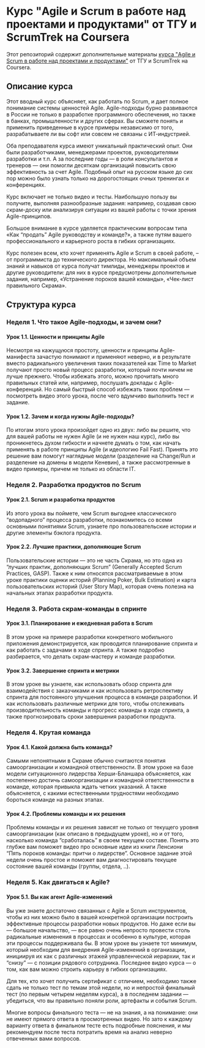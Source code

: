 # Курс "Agile и Scrum в работе над проектами и продуктами" от ТГУ и ScrumTrek на Coursera
Этот репозиторий содержит дополнительные материалы [курса "Agile и Scrum в работе над проектами и продуктами"](https://www.coursera.org/learn/upravleniya-proektami-agile-scrum) от ТГУ и ScrumTrek на Coursera.

## Описание курса
Этот вводный курс объясняет, как работать по Scrum, и дает полное понимание системы ценностей Agile. Agile-подходы бурно развиваются в России не только в разработке программного обеспечения, но также в банках, промышленности и других сферах. Вы сможете понять и применить приведенные в курсе примеры независимо от того, разрабатываете ли вы софт или совсем не связаны с ИТ-индустрией. 

Оба преподавателя курса имеют уникальный практический опыт. Они были разработчиками, менеджерами проектов, руководителями разработки и т.п. А за последние годы — в роли консультантов и тренеров — они помогли десяткам организаций повысить свою эффективность за счет Agile. Подобный опыт на русском языке до сих пор можно было узнать только на дорогостоящих очных тренингах и конференциях.

Курс включает не только видео и тесты. Наибольшую пользу вы получите, выполняя разнообразные задания: например, создавая свою скрам-доску или анализируя ситуации из вашей работы с точки зрения Agile-принципов.

Большое внимание в курсе уделяется практическим вопросам типа «Как “продать” Agile руководству и команде?», а также путям вашего профессионального и карьерного роста в гибких организациях.

Курс полезен всем, кто хочет применять Agile и Scrum в своей работе, – от программиста до технического директора. Но максимальный объем знаний и навыков от курса получат тимлиды, менеджеры проектов и другие руководители: для них в курсе предусмотрены дополнительные задания, например, «Устранение пороков вашей команды», «Чек-лист правильного Скрама».

## Структура курса
### Неделя 1. Что такое Agile-подходы, и зачем они?

#### Урок 1.1. Ценности и принципы Agile

Несмотря на кажущуюся простоту, ценности и принципы Agile-манифеста зачастую понимают и применяют неверно, и в результате вместо радикального увеличения таких показателей как Time to Market получают просто новый процесс разработки, который почти ничем не лучше прежнего. Чтобы избежать этого, можно прочитать много правильных статей или, например, послушать доклады с Agile-конференций. Но самый быстрый способ избежать таких проблем — посмотреть видео этого урока, после чего вдумчиво выполнить тест и задание.

#### Урок 1.2. Зачем и когда нужны Agile-подходы?

По итогам этого урока произойдет одно из двух: либо вы решите, что для вашей работы не нужен Agile (и не нужен наш курс), либо вы проникнетесь духом гибкости и начнете думать о том, как начать применять в работе принципы Agile (и идеологию Fail Fast). Принять это решение вам помогут наглядные модели (разделение на Change/Run и разделение на домены в модели Кеневин), а также рассмотренные в видео примеры, причем не только из области IT.

### Неделя 2. Разработка продуктов по Scrum

#### Урок 2.1. Scrum и разработка продуктов

Из этого урока вы поймете, чем Scrum выгоднее классического “водопадного” процесса разработки, познакомитесь со всеми основными понятиями Scrum, узнаете про пользовательские истории и другие элементы бэклога продукта.

#### Урок 2.2. Лучшие практики, дополняющие Scrum

Пользовательские истории — это не часть Скрама, но это одна из “лучших практик, дополняющих Scrum” (Generally Accepted Scrum Practices, GASP). Также к ним относятся рассматриваемые в этом уроке практики оценки историй (Planning Poker, Bulk Estimation) и карта пользовательских историй (User Story Map), которая очень полезна на начальных этапах разработки продукта.

### Неделя 3. Работа скрам-команды в спринте

#### Урок 3.1. Планирование и ежедневная работа в Scrum

В этом уроке на примере разработки конкретного мобильного приложения демонстрируется, как проводится планирование спринта и как работать с задачами в ходе спринта. А также подробно разбирается, что делать скрам-мастеру и команде разработки.

#### Урок 3.2. Завершение спринта и метрики

В этом уроке вы узнаете, как использовать обзор спринта для взаимодействия с заказчиками и как использовать ретроспективу спринта для постоянного улучшения процесса в команде разработки. И как использовать различные метрики для того, чтобы отслеживать производительность команды и прогресс команды в ходе спринта, а также прогнозировать сроки завершения разработки продукта.

### Неделя 4. Крутая команда

#### Урок 4.1. Какой должна быть команда?

Самыми непонятными в Скраме обычно считаются понятия самоорганизации и командной ответственности. В этом уроке на базе модели ситуационного лидерства Херши-Бланшара объясняется, как постепенно достичь самоорганизации и командной ответственности в команде, которая привыкла ждать четких указаний. А также объясняется, с какими естественными трудностями необходимо бороться команде на разных этапах.

#### Урок 4.2. Проблемы команды и их решения

Проблемы команды и их решения зависят не только от текущего уровня самоорганизации (как описано в предыдущем уроке), но и от того, насколько команда “сработалась” в своем текущем составе. Понять это глубже вам поможет видео про основные идеи из книги Ленсиони “Пять пороков команды: притчи о лидерстве”. Основное задание этой недели очень простое и поможет вам диагностировать текущее состояние вашей команды (группы, отдела, ..).

### Неделя 5. Как двигаться к Agile?

#### Урок 5.1. Вы как агент Agile-изменений

Вы уже знаете достаточно связанных с Agile и Scrum инструментов, чтобы из них можно было в вашей конкретной организации построить эффективные процессы разработки новых продуктов. Но даже если вы — большое начальство, — все равно очень непросто провести столь радикальные изменения в процессах и особенно в культуре, которая эти процессы поддерживала бы. В этом уроке вы узнаете тот минимум, который необходим для внедрения Agile-изменений в организации, инициируя их как с различных этажей управленческой иерархии, так и “снизу” — с позиции рядового сотрудника. Последнее видео курса — о том, как вам можно строить карьеру в гибких организациях.

Для тех, кто хочет получить сертификат с отличием, необходимо также сдать не только тест по темам этой недели, но и непростой финальный тест (по первым четырем неделям курса), а в последнем задании — убедиться, что вы правильно поняли роли, артефакты и события Scrum.

Многие вопросы финального теста — не на знания, а на понимание: они не имеют прямого ответа в просмотренных видео. Но зато к каждому варианту ответа в финальном тесте есть подробные пояснения, и мы рекомендуем после теста потратить время на анализ неверно отвеченных вами вопросов.